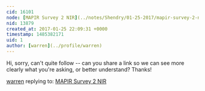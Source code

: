 ```yaml
---
cid: 16101
node: [MAPIR Survey 2 NIR](../notes/Shendry/01-25-2017/mapir-survey-2-nir)
nid: 13879
created_at: 2017-01-25 22:09:31 +0000
timestamp: 1485382171
uid: 1
author: [warren](../profile/warren)
---
```


Hi, sorry, can't quite follow -- can you share a link so we can see more clearly what you're asking, or better understand? Thanks!

[warren](../profile/warren) replying to: [MAPIR Survey 2 NIR](../notes/Shendry/01-25-2017/mapir-survey-2-nir)

